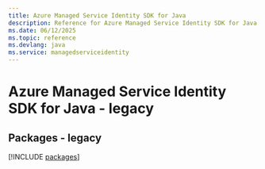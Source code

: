 ```yaml
---
title: Azure Managed Service Identity SDK for Java
description: Reference for Azure Managed Service Identity SDK for Java
ms.date: 06/12/2025
ms.topic: reference
ms.devlang: java
ms.service: managedserviceidentity
---
```

# Azure Managed Service Identity SDK for Java - legacy
## Packages - legacy
[!INCLUDE [packages](managed-service-identity-index.md)]